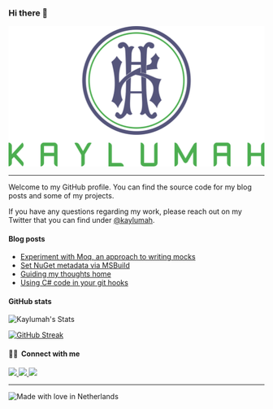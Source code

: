 ### Hi there 👋

![Kaylumah Logo](logo.svg)

---
Welcome to my GitHub profile. You can find the source code for my blog posts and some of my projects.

If you have any questions regarding my work, please reach out on my Twitter that you can find under [@kaylumah](https://twitter.com/kaylumah).

#### Blog posts
<!-- BLOG-POST-LIST:START -->
- [Experiment with Moq, an approach to writing mocks](https://kaylumah.nl/2021/04/11/an-approach-to-writing-mocks.html)
- [Set NuGet metadata via MSBuild](https://kaylumah.nl/2021/03/27/set-nuget-metadata-via-msbuild.html)
- [Guiding my thoughts home](https://kaylumah.nl/2020/08/01/kaylumah-the-new-home-for-blogs-written-by-max-hamulyak.html)
- [Using C# code in your git hooks](https://kaylumah.nl/2019/09/07/using-csharp-code-your-git-hooks.html)
<!-- BLOG-POST-LIST:END -->

#### GitHub stats

![Kaylumah's Stats](https://github-readme-stats.vercel.app/api?username=Kaylumah&show_icons=true&theme=bear)

[![GitHub Streak](https://github-readme-streak-stats.herokuapp.com?user=kaylumah&theme=bear)](https://git.io/streak-stats)

#### 🤝🏻 &nbsp;Connect with me

<a href="https://kaylumah.nl">
    <img src="https://img.shields.io/badge/-kaylumah.nl-3423A6?style=flat-square&logo=Google-Chrome&logoColor=white"/>
</a>
<a href="https://www.linkedin.com/in/maxhamulyak">
    <img src="https://img.shields.io/badge/-maxhamulyak-0077B5?style=flat-square&logo=Linkedin&logoColor=white"/>
</a>
<a href="mailto:max@kaylumah.nl">
    <img src="https://img.shields.io/badge/-max@kaylumah.nl-D14836?style=flat-square&logo=Gmail&logoColor=white"/>
</a>


---
![Made with love in Netherlands](https://madewithlove.now.sh/nl?heart=true&template=for-the-badge)




<!--
**maxhamulyak/maxhamulyak** is a ✨ _special_ ✨ repository because its `README.md` (this file) appears on your GitHub profile.

Here are some ideas to get you started:

- 🔭 I’m currently working on ...
- 🌱 I’m currently learning ...
- 👯 I’m looking to collaborate on ...
- 🤔 I’m looking for help with ...
- 💬 Ask me about ...
- 📫 How to reach me: ...
- 😄 Pronouns: ...
- ⚡ Fun fact: ...
-->

<!-- https://docs.github.com/en/github/setting-up-and-managing-your-github-profile/managing-your-profile-readme

https://towardsdatascience.com/build-a-stunning-readme-for-your-github-profile-9b80434fe5d7

https://javascript.plainenglish.io/how-to-create-an-awesome-github-profile-readme-a474d5b45645

https://dev.to/diogorodrigues/creating-amazing-github-profiles-readme-5h31

https://github.com/coderjojo/creative-profile-readme

https://github.com/abhisheknaiidu/awesome-github-profile-readme -->